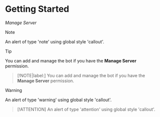 # Getting Started

*Manage Server*
> [!NOTE]
> An alert of type 'note' using global style 'callout'.

> [!TIP]
> You can add and manage the bot if you have the **Manage Server** permission.

> [!NOTE|label:]
> You can add and manage the bot if you have the **Manage Server** permission.

> [!WARNING]
> An alert of type 'warning' using global style 'callout'.

> [!ATTENTION]
> An alert of type 'attention' using global style 'callout'.
